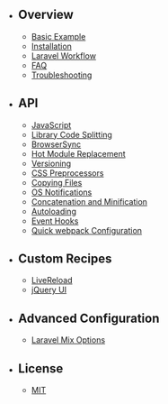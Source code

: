 - ## Overview
    - [Basic Example](/docs/{{version}}/basic-example)
    - [Installation](/docs/{{version}}installation)
    - [Laravel Workflow](/docs/{{version}}workflow)
    - [FAQ](/docs/{{version}}faq)
    - [Troubleshooting](/docs/{{version}}troubleshooting)

- ## API
    - [JavaScript](/docs/{{version}}mixjs)
    - [Library Code Splitting](/docs/{{version}}extract)
    - [BrowserSync](/docs/{{version}}browsersync)
    - [Hot Module Replacement](/docs/{{version}}hot-module-replacement)
    - [Versioning](/docs/{{version}}versioning)
    - [CSS Preprocessors](/docs/{{version}}css-preprocessors)
    - [Copying Files](/docs/{{version}}copying-files)
    - [OS Notifications](/docs/{{version}}os-notifications)
    - [Concatenation and Minification](/docs/{{version}}concatenation-and-minification)
    - [Autoloading](/docs/{{version}}autoloading)
    - [Event Hooks](/docs/{{version}}event-hooks)
    - [Quick webpack Configuration](/docs/{{version}}quick-webpack-configuration)

- ## Custom Recipes
    - [LiveReload](/docs/{{version}}livereload)
    - [jQuery UI](/docs/{{version}}jquery-ui)

- ## Advanced Configuration
    - [Laravel Mix Options](/docs/{{version}}options)

- ## License
    - [MIT](/docs/{{version}}/license)
